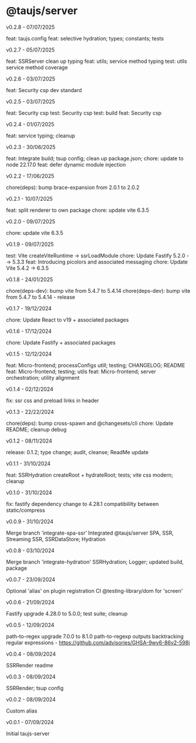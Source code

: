 # @taujs/server

v0.2.8 - 07/07/2025

feat: taujs.config
feat: selective hydration; types; constants; tests

v0.2.7 - 05/07/2025

feat: SSRServer clean up typing
feat: utils; service method typing
test: utils service method coverage

v0.2.6 - 03/07/2025

feat: Security csp dev standard

v0.2.5 - 03/07/2025

feat: Security csp
test: Security csp
test: build
feat: Security csp

v0.2.4 - 01/07/2025

feat: service typing; cleanup

v0.2.3 - 30/06/2025

feat: Integrate build; tsup config; clean up package.json;
chore: update to node 22.17.0
feat: defer dynamic module injection

v0.2.2 - 17/06/2025

chore(deps): bump brace-expansion from 2.0.1 to 2.0.2

v0.2.1 - 10/07/2025

feat: split renderer to own package
chore: update vite 6.3.5

v0.2.0 - 09/07/2025

chore: update vite 6.3.5

v0.1.9 - 09/07/2025

test: Vite createViteRuntime -> ssrLoadModule
chore: Update Fastify 5.2.0 --> 5.3.3
feat: Introducing picolors and associated messaging
chore: Update Vite 5.4.2 -> 6.3.5

v0.1.8 - 24/01/2025

chore(deps-dev): bump vite from 5.4.7 to 5.4.14
chore(deps-dev): bump vite from 5.4.7 to 5.4.14 - release

v0.1.7 - 19/12/2024

chore: Update React to v19 + associated packages

v0.1.6 - 17/12/2024

chore: Update Fastify + associated packages

v0.1.5 - 12/12/2024

feat: Micro-frontend; processConfigs utill; testing; CHANGELOG; README
feat: Micro-frontend; testing; utils
feat: Micro-frontend; server orchestration; utility alignment

v0.1.4 - 02/12/2024

fix: ssr css and preload links in header

v0.1.3 - 22/22/2024

chore(deps): bump cross-spawn and @changesets/cli
chore: Update README; cleanup debug

v0.1.2 - 08/11/2024

release: 0.1.2; type change; audit, cleanse; ReadMe update

v0.1.1 - 31/10/2024

feat: SSRHydration createRoot + hydrateRoot; tests; vite css modern; clearup

v0.1.0 - 31/10/2024

fix: fastify dependency change to 4.28.1 compatibililty between static/compress

v0.0.9 - 31/10/2024

Merge branch 'integrate-spa-ssr' Integrated @taujs/server SPA, SSR, Streaming SSR, SSRDataStore; Hydration

v0.0.8 - 03/10/2024

Merge branch 'integrate-hydration' SSRHydration; Logger; updated build, package

v0.0.7 - 23/09/2024

Optional 'alias' on plugin registration
CI @testing-library/dom for 'screen'

v0.0.6 - 21/09/2024

Fastify upgrade 4.28.0 to 5.0.0; test suite; cleanup

v0.0.5 - 12/09/2024

path-to-regex upgrade 7.0.0 to 8.1.0
path-to-regexp outputs backtracking regular expressions - https://github.com/advisories/GHSA-9wv6-86v2-598j

v0.0.4 - 08/09/2024

SSRRender readme

v0.0.3 - 08/09/2024

SSRRender; tsup config

v0.0.2 - 08/09/2024

Custom alias

v0.0.1 - 07/09/2024

Initial taujs-server
